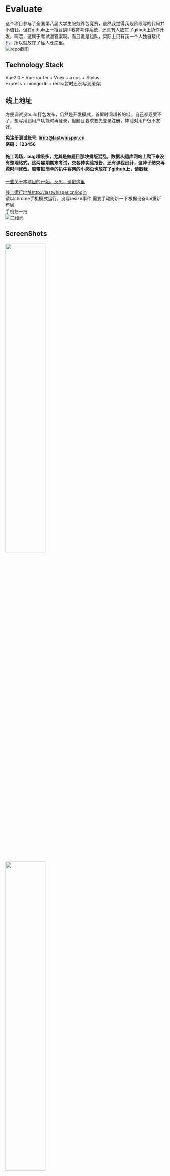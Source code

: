 # Evaluate
这个项目参与了全国第八届大学生服务外包竞赛，虽然我觉得我现阶段写的代码并不值钱，但在github上一搜蓝鸥IT教育考评系统，还真有人放在了github上协作开发，啊喂，这属于考试泄答案啊。而且说是组队，实际上只有我一个人独自敲代码，所以就放在了私人仓库里。  
![repo截图](./repo.png)

## Technology Stack
Vue2.0 + Vue-router + Vuex + axios + Stylus  
Express + mongodb + redis(暂时还没写到缓存)

## 线上地址
方便调试没build打包发布，仍然是开发模式，首屏时间超长的哇，自己都忍受不了，想写用到用户功能时再登录，但题目要求要先登录注册，体验对用户很不友好。  

<b>免注册测试账号: linrz@lastwhisper.cn</b>  
<b>密码： 123456  </b>  

#### 施工现场，bug超级多，尤其是做题目那块排版混乱，数据从题库网站上爬下来没有整理格式，这两星期期末考试，交各种实验报告，还有课程设计，这阵子结束再腾时间修改。顺带把简单的扒牛客网的小爬虫也放在了github上，[请戳我](https://github.com/UnscientificMisaka/Spider)

[一些关于本项目的开始，反思，请戳这里](http://linrz.me/2017/06/21/node/)

[线上运行地址http://lastwhisper.cn/login](http://lastwhisper.cn/login)  
请以chrome手机模式运行，没写resize事件,需要手动刷新一下根据设备dpi重新布局  
手机扫一扫  
![二维码](./QRcode.png)
## ScreenShots
<img src="./1.png" width="50%" height="50%"/>
<img src="./2.png" width="50%" height="50%"/>
<img src="./3.png" width="50%" height="50%"/>
<img src="./4.png" width="50%" height="50%"/>
<img src="./5.png" width="50%" height="50%"/>
<img src="./6.png" width="50%" height="50%"/>
<img src="./7.png" width="50%" height="50%"/>
<img src="./8.png" width="50%" height="50%"/>

## Todo
* [x] 登录/注册/忘记密码
* [x] 邮件激活
* [x] 个人设置
* [x] 根据职业组卷
* [x] 发题
* [x] 交卷
* [x] 分析
* [x] 社区发帖，点/取消赞，回复，加精，置顶
* [x] 后台管理，添加题目，职业等
* [ ] 社区二级回复
* [ ] 关注，取关
* [ ] 系统通知，用户私信，关注人的动态
* [ ] 组卷算法，根据知识点，意向公司，难度，是否做过等等...
* [ ] 错题二级列表，知识点-错题
* [ ] 历史试卷浏览
* [ ] 倒计时交卷
* [ ] 推送上次中途离开未完成试卷
* [ ] 更换头像